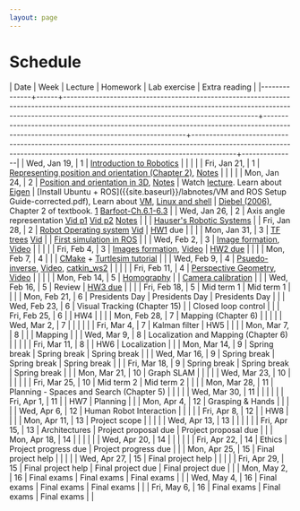 ```yaml
---
layout: page
---
```

# Schedule

| Date         | Week | Lecture                                                                                                                                                                                                          | Homework                                                                                                                             | Lab exercise                                                                                                                                                           | Extra reading |
|--------------+------+------------------------------------------------------------------------------------------------------------------------------------------------------------------------------------------------------------------+--------------------------------------------------------------------------------------------------------------------------------------+------------------------------------------------------------------------------------------------------------------------------------------------------------------------+---------------|
| Wed, Jan 19, |    1 | [Introduction to Robotics]({{site.baseurl}}/slides/01-19-intro-to-robotics.html)                                                                                                                                 |                                                                                                                                      |                                                                                                                                                                        |               |
| Fri, Jan 21, |    1 | [Representing position and orientation (Chapter 2)](https://drive.google.com/file/d/1-zbVbARtWxv-rtyrPm0-eUjj6bTp3UHN/view?usp=sharing), [Notes]({{site.baseurl}}/slides/01-21-coordinate-transformations-2D.pdf) |                                                                                                                                      |                                                                                                                                                                        |               |
| Mon, Jan 24, |    2 | [Position and orientation in 3D](https://drive.google.com/file/d/1NyJizoUiL2rYIY68DqhTMQzx-iDp1UHS/view?usp=sharing), [Notes]({{site.baseurl}}/slides/01-24-coordinate-transformations.pdf)                      | Watch [lecture](https://drive.google.com/file/d/1NyJizoUiL2rYIY68DqhTMQzx-iDp1UHS/view?usp=sharing). Learn about [Eigen](https://eigen.tuxfamily.org/dox/) | [Install Ubuntu + ROS]({{site.baseurl}}/labnotes/VM and ROS Setup Guide-corrected.pdf), Learn about [VM](https://www.virtualbox.org/manual/), [Linux and shell](https://missing.csail.mit.edu/2020/course-shell/) | [Diebel (2006)](https://www.astro.rug.nl/software/kapteyn-beta/_downloads/attitude.pdf), Chapter 2 of textbook. [1](https://natanaso.github.io/ece276a2021/ref/ECE276A_6_Rotations.pdf) [Barfoot-Ch.6.1-6.3](http://asrl.utias.utoronto.ca/~tdb/bib/barfoot_ser17.pdf)   |
| Wed, Jan 26, |    2 | Axis angle representation [Vid p1](https://drive.google.com/file/d/1p-kiNmQEA0zEEz5css-Mtwo2OlQrXtQx/view?usp=sharing) [Vid p2](https://drive.google.com/file/d/1_Z6z9Zf4PqZods50yGVtwXWb1uiHaoSd/view?usp=sharing) [Notes]({{site.baseurl}}/slides/01-26-axis-angle.pdf)                                                                                                         |                                                                                                                                      |                                                                                                                                                                        | [Hauser's Robotic Systems](http://motion.pratt.duke.edu/RoboticSystems/3DRotations.html) |
| Fri, Jan 28, |    2 | [Robot Operating system]({{site.baseurl}}/slides/01-28-ros-intro.html) [Vid](https://drive.google.com/file/d/11RT_oRep8qpHEPG20h3lN1FtvmXhwA2Z/view?usp=sharing)                                                                                                                                  | [HW1]({{site.baseurl}}/hw/hw1/hw1.pdf) due                                                                                           |                                                                                                                                                                        |               |
| Mon, Jan 31, |    3 |  [TF trees]({{site.baseurl}}/slides/01-31-tf-trees.html) [Vid](https://drive.google.com/file/d/1E_RLQXXK7_q4vZLIMbXoWTSya28qsEPq/view?usp=sharing)                                                                                                                        |                                                                                                                                      | [First simulation in ROS](http://wiki.ros.org/turtlesim/Tutorials)                                                                                                     |               |
| Wed, Feb 2,  |    3 |  [Image formation]({{site.baseurl}}/slides/02-02-image_formation_files/main.pdf.pdf), [Video](https://drive.google.com/file/d/11BMiG9IwmX_QoGnzq2lmhJT1Z5NaZkna/view?usp=sharing)                                                                                        |                                                                                                                                      |                                                                                                                                                                        |               |
| Fri, Feb 4,  |    3 |  [Images formation]({{site.baseurl}}/slides/02-07-image_formation_files/main.pdf.pdf), [Video](https://drive.google.com/file/d/1-Ex_u-W6GWelxwuVS7OgCgDjAatTDivt/view?usp=sharing)                                                                                                                        | [HW2 due]({{site.baseurl}}/hw/hw2/hw2.pdf)                                                                                           |                                                                                                                                                                        |               |
| Mon, Feb 7,  |    4 |                                                                                                                                                                                                                  |                                                                                                                                      | [CMake](https://cmake.org/cmake/help/latest/guide/tutorial/index.html) + [Turtlesim tutorial](http://wiki.ros.org/turtlesim/Tutorials)                                                                                                   |               |
| Wed, Feb 9,  |    4 | [Psuedo-inverse]({{site.baseurl}}/slides/02-09-image_formation_files/main.pdf),  [Video](https://drive.google.com/file/d/1T_A_bpVqs45yXTEuXgLYePlofOHjFGhO/view?usp=sharing), [catkin_ws2](https://github.com/wecacuee/ECE417-Mobile-Robots/tree/master/code/02-10/catkin_ws2)                                                                                                                    |                                                                                                                                      |                                                                                                                                                                        |               |
| Fri, Feb 11, |    4 | [Perspective Geometry]({{site.baseurl}}/slides/02-11-camera-calibration_files/main.pdf.pdf), [Video](https://docs.google.com/document/d/10eJsWBPrN7sYK-1k32cj7UvZXks7hdV9RXnAfLIisbA/edit#bookmark=id.pvchtifw2msu)                                                                              |                                                                                                                                   |                                                                                                                                                                        |               |
| Mon, Feb 14, |    5 | [Homography]({{site.baseurl}}/slides/02-14-homography_files/main.pdf)                                                                                                                                               |                                                                                                                                      | [Camera calibration](https://docs.google.com/document/d/e/2PACX-1vR4nwLR9y5xaxC5W7s3r62LPNxPPAu-xUduaF0psDLC3QrU6BEK8ZPkCMUYme6uvWum-onWmFPylpN9/pub)                                                                                                                               |               |
| Wed, Feb 16, |    5 | Review                                                                                                                                                                                                           | [HW3 due]({{site.baseurl}}/hw/hw3/hw3.pdf)                                                                                                                          |                                                                                                                                                                        |               |
| Fri, Feb 18, |    5 | Mid term 1                                                                                                                                                                                                       | Mid term 1                                                                                                                           |                                                                                                                                                                        |               |
| Mon, Feb 21, |    6 | Presidents Day                                                                                                                                                                                                   | Presidents Day                                                                                                                       | Presidents Day                                                                                                                                                         |               |
| Wed, Feb 23, |    6 | Visual Tracking (Chapter 15)                                                                                                                                                                                     |                                                                                                                                      | Closed loop control                                                                                                                                                    |               |
| Fri, Feb 25, |    6 |                                                                                                                                                                                                                  | HW4                                                                                                                                  |                                                                                                                                                                        |               |
| Mon, Feb 28, |    7 | Mapping (Chapter 6)                                                                                                                                                                                              |                                                                                                                                      |                                                                                                                                                                        |               |
| Wed, Mar 2,  |    7 |                                                                                                                                                                                                                  |                                                                                                                                      |                                                                                                                                                                        |               |
| Fri, Mar 4,  |    7 | Kalman filter                                                                                                                                                                                                    | HW5                                                                                                                                  |                                                                                                                                                                        |               |
| Mon, Mar 7,  |    8 |                                                                                                                                                                                                                  |                                                                                                                                      | Mapping                                                                                                                                                                |               |
| Wed, Mar 9,  |    8 | Localization and Mapping (Chapter 6)                                                                                                                                                                             |                                                                                                                                      |                                                                                                                                                                        |               |
| Fri, Mar 11, |    8 |                                                                                                                                                                                                                  | HW6                                                                                                                                  | Localization                                                                                                                                                           |               |
| Mon, Mar 14, |    9 | Spring break                                                                                                                                                                                                     | Spring break                                                                                                                         | Spring break                                                                                                                                                           |               |
| Wed, Mar 16, |    9 | Spring break                                                                                                                                                                                                     | Spring break                                                                                                                         | Spring break                                                                                                                                                           |               |
| Fri, Mar 18, |    9 | Spring break                                                                                                                                                                                                     | Spring break                                                                                                                         | Spring break                                                                                                                                                           |               |
| Mon, Mar 21, |   10 | Graph SLAM                                                                                                                                                                                                       |                                                                                                                                      |                                                                                                                                                                        |               |
| Wed, Mar 23, |   10 |                                                                                                                                                                                                                  |                                                                                                                                      |                                                                                                                                                                        |               |
| Fri, Mar 25, |   10 | Mid term 2                                                                                                                                                                                                       | Mid term 2                                                                                                                           |                                                                                                                                                                        |               |
| Mon, Mar 28, |   11 | Planning - Spaces and Search (Chapter 5)                                                                                                                                                                         |                                                                                                                                      |                                                                                                                                                                        |               |
| Wed, Mar 30, |   11 |                                                                                                                                                                                                                  |                                                                                                                                      |                                                                                                                                                                        |               |
| Fri, Apr 1,  |   11 |                                                                                                                                                                                                                  | HW7                                                                                                                                  | Planning                                                                                                                                                               |               |
| Mon, Apr 4,  |   12 | Grasping & Hands                                                                                                                                                                                                 |                                                                                                                                      |                                                                                                                                                                        |               |
| Wed, Apr 6,  |   12 | Human Robot Interaction                                                                                                                                                                                          |                                                                                                                                      |                                                                                                                                                                        |               |
| Fri, Apr 8,  |   12 |                                                                                                                                                                                                                  | HW8                                                                                                                                  |                                                                                                                                                                        |               |
| Mon, Apr 11, |   13 | Project scope                                                                                                                                                                                                    |                                                                                                                                      |                                                                                                                                                                        |               |
| Wed, Apr 13, |   13 |                                                                                                                                                                                                                  |                                                                                                                                      |                                                                                                                                                                        |               |
| Fri, Apr 15, |   13 | Architectures                                                                                                                                                                                                    | Project proposal due                                                                                                                 | Project proposal due                                                                                                                                                   |               |
| Mon, Apr 18, |   14 |                                                                                                                                                                                                                  |                                                                                                                                      |                                                                                                                                                                        |               |
| Wed, Apr 20, |   14 |                                                                                                                                                                                                                  |                                                                                                                                      |                                                                                                                                                                        |               |
| Fri, Apr 22, |   14 | Ethics                                                                                                                                                                                                           | Project progress due                                                                                                                 | Project progress due                                                                                                                                                   |               |
| Mon, Apr 25, |   15 | Final project help                                                                                                                                                                                               |                                                                                                                                      |                                                                                                                                                                        |               |
| Wed, Apr 27, |   15 | Final project help                                                                                                                                                                                               |                                                                                                                                      |                                                                                                                                                                        |               |
| Fri, Apr 29, |   15 | Final project help                                                                                                                                                                                               | Final project due                                                                                                                    | Final project due                                                                                                                                                      |               |
| Mon, May 2,  |   16 | Final exams                                                                                                                                                                                                      | Final exams                                                                                                                          | Final exams                                                                                                                                                            |               |
| Wed, May 4,  |   16 | Final exams                                                                                                                                                                                                      | Final exams                                                                                                                          | Final exams                                                                                                                                                            |               |
| Fri, May 6,  |   16 | Final exams                                                                                                                                                                                                      | Final exams                                                                                                                          | Final exams                                                                                                                                                            |               |
